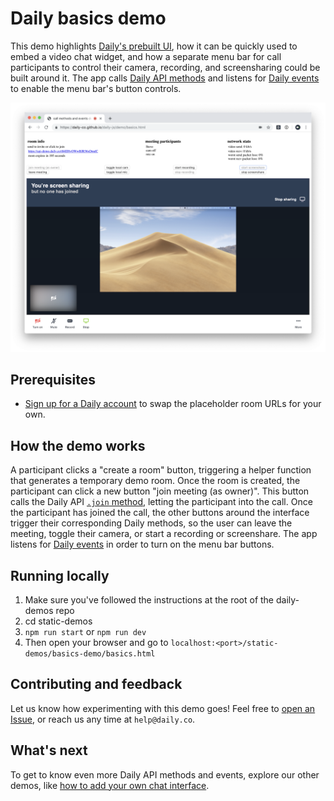 # Daily basics demo
This demo highlights [Daily's prebuilt UI](https://www.daily.co/blog/prebuilt-ui/), how it can be quickly used to embed a video chat widget, and how a separate menu bar for call participants to control their camera, recording, and screensharing could be built around it. The app calls [Daily API methods](https://docs.daily.co/reference#instance-methods) and listens for [Daily events](https://docs.daily.co/reference#events) to enable the menu bar's button controls. 

![Video call takes up most of screen with menu bar around to manage call](./screenshot-basics-demo.png)

## Prerequisites 
* [Sign up for a Daily account](https://dashboard.daily.co/signup) to swap the placeholder room URLs for your own.

## How the demo works 
A participant clicks a "create a room" button, triggering a helper function that generates a temporary demo room. Once the room is created, the participant can click a new button "join meeting (as owner)". This button calls the Daily API [`.join` method](https://docs.daily.co/reference#%EF%B8%8F-join), letting the participant into the call. Once the participant has joined the call, the other buttons around the interface trigger their corresponding Daily methods, so the user can leave the meeting, toggle their camera, or start a recording or screenshare. The app listens for [Daily events](https://docs.daily.co/reference#events) in order to turn on the menu bar buttons. 

## Running locally 
1. Make sure you've followed the instructions at the root of the daily-demos repo
2. cd static-demos
3. `npm run start` or `npm run dev`
4. Then open your browser and go to `localhost:<port>/static-demos/basics-demo/basics.html`

## Contributing and feedback 
Let us know how experimenting with this demo goes! Feel free to [open an Issue](https://github.com/daily-co/daily-demos/issues), or reach us any time at `help@daily.co`.

## What's next 
To get to know even more Daily API methods and events, explore our other demos, like [how to add your own chat interface](https://github.com/daily-co/daily-demos/tree/main/static-demos/simple-chat-demo).